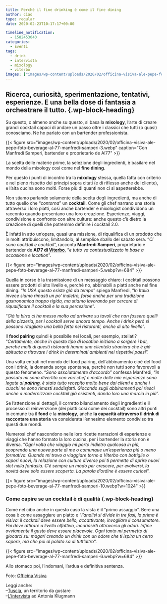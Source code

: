 ```yaml
---
title: Perché il fine drinking è come il fine dining
author: ciao
type: regular
date: 2020-02-23T10:17:17+00:00

timeline_notification:
  - 1582453040
categories:
  - Eventi
tags:
  - drink
  - intervista
  - mixology
  - viterbo
images: ["images/wp-content/uploads/2020/02/officina-visiva-ale-pepe-foto-beverage-al-77-manfredi-samperi-10.webp"]
---
```

## Ricerca, curiosità, sperimentazione, tentativi, esperienze. E una bella dose di fantasia a orchestrare il tutto.  {.wp-block-heading}

Su questo, o almeno anche su questo, si basa la **mixology**, l’arte di creare grandi cocktail capaci di andare un passo oltre i classici che tutti (o quasi) conosciamo. Ne ho parlato con un bartender professionista.


{{< figure src="images/wp-content/uploads/2020/02/officina-visiva-ale-pepe-foto-beverage-al-77-manfredi-samperi-3.webp" caption="Con Manfredi Samperi, bartender e proprietario de Al77" >}}


La scelta delle materie prime, la selezione degli ingredienti, è basilare nel mondo della mixology così come nel **fine dining**. 

Per questo i punti di incontro tra la **mixology** stessa, quella fatta con criterio e nel pieno rispetto dei principi sopra citati (e di riflesso anche del cliente), e l’alta cucina sono molti. Forse più di quanti non ci si aspetterebbe. 

Non stiamo parlando solamente della scelta degli ingredienti, ma anche di tutto quello che “_contorna_” un **cocktail**. Come gli chef narrano una storia attraverso i loro piatti, così anche bartender e mixologist condividono un racconto quando presentano una loro creazione. Esperienze, viaggi, condivisione e confronto con altre culture: anche questo c’è dietro la creazione di quelli che potremmo definire i cocktail 2.0.

È infatti in atto un’opera, quasi una missione, di riqualifica di un prodotto che in molti attribuiscono, limitandolo, al semplice sballo del sabato sera. “_Ci sono cocktail e cocktail_”, racconta **Manfredi Samperi**, proprietario e bartender de **Al77 di <a href="https://aleepepe.com/2019/10/25/danilo-ciavattini-la-tuscia-e-servita/" target="_blank" rel="noreferrer noopener" aria-label="Viterbo (apre in una nuova scheda)">Viterbo</a>**, “_e tutto va contestualizzato in base a occasione e location_”.


{{< figure src="images/wp-content/uploads/2020/02/officina-visiva-ale-pepe-foto-beverage-al-77-manfredi-samperi-5.webp?w=684" >}}


Quella in corso è la trasmissione di un messaggio chiaro: i cocktail possono essere prodotti di alto livello e, perché no, abbinabili a piatti anche nel fine dining. “_In USA questo esiste già da tempo_” spiega Manfredi, “_In Italia invece siamo rimasti un po’ indietro, forse anche per una tradizione gastronomica troppo rigida, ma stiamo lavorando per cercare di riqualificare il cocktail e la sua percezione_”.

“_Già la birra ci ha messo molto ad arrivare su tavoli che non fossero quelli della pizzeria, per i cocktail serve ancora tempo. Anche i drink però si possono ritagliare una bella fetta nei ristoranti, anche di alto livello_”.

Il **food pairing** quindi è possibile nei locali, per esempio, stellati? “_Certamente, anche in questo tipo di location iniziano a sorgere i bar, perché molti di questi ristoranti hanno una clientela straniera che è già abituata a ritrovare i drink in determinati ambienti_ _nei rispettivi paesi_”.

Una volta entrati nel mondo del food pairing, dell’abbinamento cioè del food con i drink, la domanda sorge spontanea, perché non tutti sono favorevoli a questo fenomeno. “_Sono assolutamente d’accordo_” confessa Manfredi, “_in passato mi sono divertito con vari chef e molte delle mie esperienze sono legate al **pairing**, è stato tutto recepito molto bene dai clienti e anche i cuochi ne sono rimasti soddisfatti. Giocando sugli abbinamenti poi riesci anche a modernizzare cocktail già esistenti, dando loro una marcia in più_”.

Se l’attenzione ai dettagli, il corretto bilanciamento degli ingredienti e il processo di reinvenzione (dei piatti così come dei cocktail) sono altri punti in comune tra il **food** e la **mixology**, anche **la capacità attraverso il drink di raccontare una storia** va considerata l’ennesimo elemento condiviso tra questi due mondi. 

Numerosi chef nascondono nelle loro ricette narrazioni di esperienze e viaggi che hanno formato la loro cucina, per i bartender la storia non è diversa. “_Ogni volta che viaggio mi porto indietro qualcosa in più, scoprendo una nuova parte di me o comunque un’esperienza più o meno formativa. Quando mi trovo a viaggiare torno a Viterbo con bottiglie o sapori nuovi, la relazione con culture diverse poi ti permette di aprire nuovi slot nella fantasia. C’è sempre un modo per crescere, per evolversi, la novità deve solo essere scoperta. La parola d’ordine è essere curiosi_”.


{{< figure src="images/wp-content/uploads/2020/02/officina-visiva-ale-pepe-foto-beverage-al-77-manfredi-samperi-10.webp?w=1024" >}}


### Come capire se un cocktail è di qualità {.wp-block-heading}

Come nel cibo anche in questo caso la vista è il “primo assaggio”. Bere una cosa è come assaggiare un piatto e &#8220;_l’analisi si divide in tre fasi, la prima è visiva: il cocktail deve essere bello, accattivante, invogliare il consumatore. Poi deve attirare a livello olfattivo, incuriosirti attraverso gli odori_. _Infine ovviamente il gusto deve essere piacevole. Ogni tanto mi permetto di giocarci su: magari creando un drink con un odore che ti ispira un certo sapore, ma che poi al palato sa di tutt’altro_&#8220;.


{{< figure src="images/wp-content/uploads/2020/02/officina-visiva-ale-pepe-foto-beverage-al-77-manfredi-samperi-6.webp?w=684" >}}


Allo stomaco poi, l&#8217;indomani, l&#8217;ardua e definitiva sentenza.

Foto: <a rel="noreferrer noopener" aria-label="Officina Visiva (apre in una nuova scheda)" href="http://officinavisiva.it" target="_blank">Officina Visiva</a>

Leggi anche:  
&#8211;<a href="https://aleepepe.com/2020/02/03/chicche-della-tuscia/" target="_blank" rel="noreferrer noopener" aria-label="Tuscia (apre in una nuova scheda)">Tuscia</a>, un territorio da gustare  
&#8211;<a href="https://aleepepe.com/2019/07/28/antonia-klugmann-non-e-un-mestiere-per-soli-uomini/" target="_blank" rel="noreferrer noopener" aria-label="L'intervista (apre in una nuova scheda)">L&#8217;intervista</a> ad Antonia Klugmann